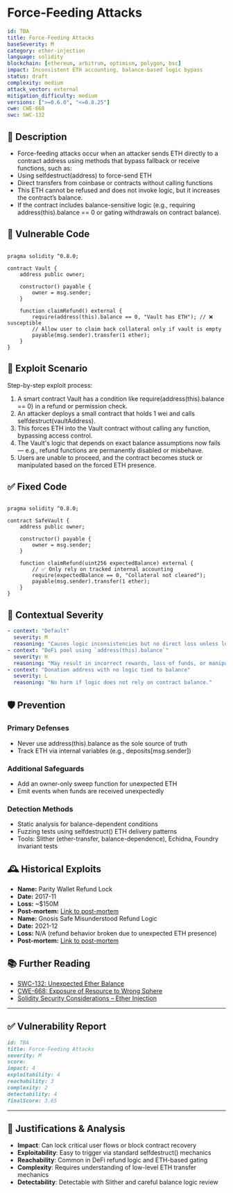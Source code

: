 # Force-Feeding Attacks

```YAML
id: TBA
title: Force-Feeding Attacks 
baseSeverity: M
category: ether-injection
language: solidity
blockchain: [ethereum, arbitrum, optimism, polygon, bsc]
impact: Inconsistent ETH accounting, balance-based logic bypass
status: draft
complexity: medium
attack_vector: external
mitigation_difficulty: medium
versions: [">=0.6.0", "<=0.8.25"]
cwe: CWE-668
swc: SWC-132
```

## 📝 Description

- Force-feeding attacks occur when an attacker sends ETH directly to a contract address using methods that bypass fallback or receive functions, such as:
- Using selfdestruct(address) to force-send ETH
- Direct transfers from coinbase or contracts without calling functions
- This ETH cannot be refused and does not invoke logic, but it increases the contract’s balance. 
- If the contract includes balance-sensitive logic (e.g., requiring address(this).balance == 0 or gating withdrawals on contract balance).

## 🚨 Vulnerable Code

```solidity

pragma solidity ^0.8.0;

contract Vault {
    address public owner;

    constructor() payable {
        owner = msg.sender;
    }

    function claimRefund() external {
        require(address(this).balance == 0, "Vault has ETH"); // ❌ susceptible
        // Allow user to claim back collateral only if vault is empty
        payable(msg.sender).transfer(1 ether);
    }
}
```

## 🧪 Exploit Scenario

Step-by-step exploit process:

1. A smart contract Vault has a condition like require(address(this).balance == 0) in a refund or permission check.
2. An attacker deploys a small contract that holds 1 wei and calls selfdestruct(vaultAddress).
3. This forces ETH into the Vault contract without calling any function, bypassing access control.
4. The Vault's logic that depends on exact balance assumptions now fails — e.g., refund functions are permanently disabled or misbehave.
5. Users are unable to proceed, and the contract becomes stuck or manipulated based on the forced ETH presence.

## ✅ Fixed Code

```solidity

pragma solidity ^0.8.0;

contract SafeVault {
    address public owner;

    constructor() payable {
        owner = msg.sender;
    }

    function claimRefund(uint256 expectedBalance) external {
        // ✅ Only rely on tracked internal accounting
        require(expectedBalance == 0, "Collateral not cleared");
        payable(msg.sender).transfer(1 ether);
    }
}
```
## 🧭 Contextual Severity

```yaml
- context: "Default"
  severity: M
  reasoning: "Causes logic inconsistencies but no direct loss unless logic fails critically."
- context: "DeFi pool using `address(this).balance`"
  severity: H
  reasoning: "May result in incorrect rewards, loss of funds, or manipulation."
- context: "Donation address with no logic tied to balance"
  severity: L
  reasoning: "No harm if logic does not rely on contract balance."
```

## 🛡️ Prevention

### Primary Defenses

- Never use address(this).balance as the sole source of truth
- Track ETH via internal variables (e.g., deposits[msg.sender])

### Additional Safeguards

- Add an owner-only sweep function for unexpected ETH
- Emit events when funds are received unexpectedly

### Detection Methods

- Static analysis for balance-dependent conditions
- Fuzzing tests using selfdestruct() ETH delivery patterns
- Tools: Slither (ether-transfer, balance-dependence), Echidna, Foundry invariant tests

## 🕰️ Historical Exploits

- **Name:** Parity Wallet Refund Lock 
- **Date:** 2017-11 
- **Loss:** ~$150M  
- **Post-mortem:** [Link to post-mortem](https://paritytech.io/blog/security-alert.html)  
- **Name:** Gnosis Safe Misunderstood Refund Logic 
- **Date:** 2021-12 
- **Loss:** N/A (refund behavior broken due to unexpected ETH presence) 
- **Post-mortem:** [Link to post-mortem](https://forum.gnosis.io) 
  
## 📚 Further Reading

- [SWC-132: Unexpected Ether Balance](https://swcregistry.io/docs/SWC-132) 
- [CWE-668: Exposure of Resource to Wrong Sphere](https://cwe.mitre.org/data/definitions/668.html) 
- [Solidity Security Considerations – Ether Injection](https://docs.soliditylang.org/en/latest/security-considerations.html#ether-injection)  
  
---

## ✅ Vulnerability Report

```markdown
id: TBA
title: Force-Feeding Attacks 
severity: M
score:
impact: 4    
exploitability: 4 
reachability: 3  
complexity: 2     
detectability: 4  
finalScore: 3.65
```

---

## 📄 Justifications & Analysis

- **Impact**: Can lock critical user flows or block contract recovery
- **Exploitability**: Easy to trigger via standard selfdestruct() mechanics
- **Reachability**: Common in DeFi refund logic and ETH-based gating
- **Complexity**: Requires understanding of low-level ETH transfer mechanics
- **Detectability**: Detectable with Slither and careful balance logic review